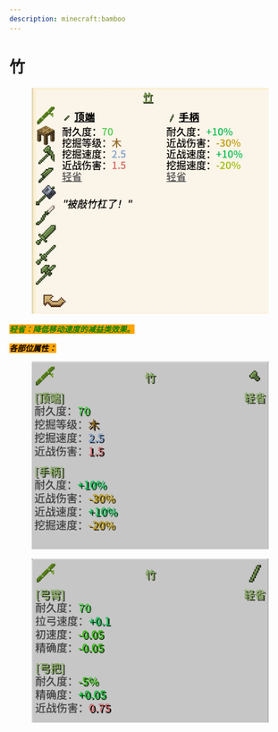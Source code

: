 ```yaml
---
description: minecraft:bamboo
---
```


# 竹



<figure><img src="../../.gitbook/assets/屏幕截图 2025-03-03 170419.png" alt=""><figcaption></figcaption></figure>

_<mark style="color:green;background-color:orange;">**轻省：降低移动速度的减益类效果。**</mark>_

_<mark style="background-color:orange;">**各部位属性：**</mark>_

<figure><img src="../../.gitbook/assets/153930.png" alt=""><figcaption></figcaption></figure>

<figure><img src="../../.gitbook/assets/154008.png" alt=""><figcaption></figcaption></figure>
